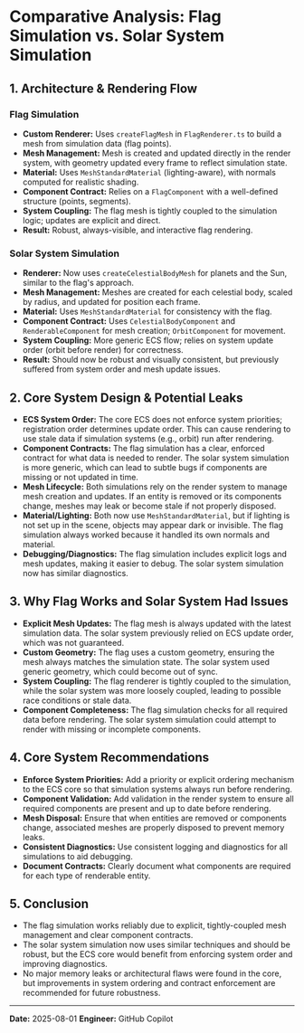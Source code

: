 # Comparative Analysis: Flag Simulation vs. Solar System Simulation

## 1. Architecture & Rendering Flow

### Flag Simulation
- **Custom Renderer:** Uses `createFlagMesh` in `FlagRenderer.ts` to build a mesh from simulation data (flag points).
- **Mesh Management:** Mesh is created and updated directly in the render system, with geometry updated every frame to reflect simulation state.
- **Material:** Uses `MeshStandardMaterial` (lighting-aware), with normals computed for realistic shading.
- **Component Contract:** Relies on a `FlagComponent` with a well-defined structure (points, segments).
- **System Coupling:** The flag mesh is tightly coupled to the simulation logic; updates are explicit and direct.
- **Result:** Robust, always-visible, and interactive flag rendering.

### Solar System Simulation
- **Renderer:** Now uses `createCelestialBodyMesh` for planets and the Sun, similar to the flag's approach.
- **Mesh Management:** Meshes are created for each celestial body, scaled by radius, and updated for position each frame.
- **Material:** Uses `MeshStandardMaterial` for consistency with the flag.
- **Component Contract:** Uses `CelestialBodyComponent` and `RenderableComponent` for mesh creation; `OrbitComponent` for movement.
- **System Coupling:** More generic ECS flow; relies on system update order (orbit before render) for correctness.
- **Result:** Should now be robust and visually consistent, but previously suffered from system order and mesh update issues.

## 2. Core System Design & Potential Leaks

- **ECS System Order:** The core ECS does not enforce system priorities; registration order determines update order. This can cause rendering to use stale data if simulation systems (e.g., orbit) run after rendering.
- **Component Contracts:** The flag simulation has a clear, enforced contract for what data is needed to render. The solar system simulation is more generic, which can lead to subtle bugs if components are missing or not updated in time.
- **Mesh Lifecycle:** Both simulations rely on the render system to manage mesh creation and updates. If an entity is removed or its components change, meshes may leak or become stale if not properly disposed.
- **Material/Lighting:** Both now use `MeshStandardMaterial`, but if lighting is not set up in the scene, objects may appear dark or invisible. The flag simulation always worked because it handled its own normals and material.
- **Debugging/Diagnostics:** The flag simulation includes explicit logs and mesh updates, making it easier to debug. The solar system simulation now has similar diagnostics.

## 3. Why Flag Works and Solar System Had Issues
- **Explicit Mesh Updates:** The flag mesh is always updated with the latest simulation data. The solar system previously relied on ECS update order, which was not guaranteed.
- **Custom Geometry:** The flag uses a custom geometry, ensuring the mesh always matches the simulation state. The solar system used generic geometry, which could become out of sync.
- **System Coupling:** The flag renderer is tightly coupled to the simulation, while the solar system was more loosely coupled, leading to possible race conditions or stale data.
- **Component Completeness:** The flag simulation checks for all required data before rendering. The solar system simulation could attempt to render with missing or incomplete components.

## 4. Core System Recommendations
- **Enforce System Priorities:** Add a priority or explicit ordering mechanism to the ECS core so that simulation systems always run before rendering.
- **Component Validation:** Add validation in the render system to ensure all required components are present and up to date before rendering.
- **Mesh Disposal:** Ensure that when entities are removed or components change, associated meshes are properly disposed to prevent memory leaks.
- **Consistent Diagnostics:** Use consistent logging and diagnostics for all simulations to aid debugging.
- **Document Contracts:** Clearly document what components are required for each type of renderable entity.

## 5. Conclusion
- The flag simulation works reliably due to explicit, tightly-coupled mesh management and clear component contracts.
- The solar system simulation now uses similar techniques and should be robust, but the ECS core would benefit from enforcing system order and improving diagnostics.
- No major memory leaks or architectural flaws were found in the core, but improvements in system ordering and contract enforcement are recommended for future robustness.

---

**Date:** 2025-08-01
**Engineer:** GitHub Copilot
